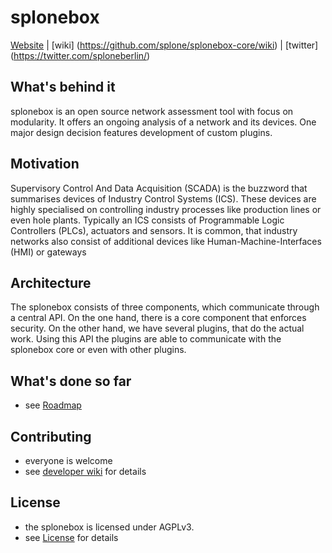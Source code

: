 # splonebox

[Website](https://splone.com/splonebox) | 
[wiki] (https://github.com/splone/splonebox-core/wiki) |
[twitter] (https://twitter.com/sploneberlin/) 

## What's behind it

splonebox is an open source network assessment tool with focus on modularity. It offers an ongoing analysis of a network and its devices. One major design decision features development of custom plugins.

## Motivation

Supervisory Control And Data Acquisition (SCADA) is the buzzword that summarises devices of Industry Control Systems (ICS). These devices are highly specialised on controlling industry processes like production lines or even hole plants. Typically an ICS consists of Programmable Logic Controllers (PLCs), actuators and sensors. It is common, that industry networks also consist of additional devices like Human-Machine-Interfaces (HMI) or gateways

## Architecture

The splonebox consists of three components, which communicate through a central API. On the one hand, there is a core component that enforces security. On the other hand, we have several plugins, that do the actual work. Using this API the plugins are able to communicate with the splonebox core or even with other plugins.

## What's done so far

* see [Roadmap](https://github.com/splone/splonebox-core/wiki/Roadmap%20Progress)

## Contributing

* everyone is welcome
* see [developer wiki](https://github.com/splone/splonebox-core/wiki#for-developers) for details

## License 

* the splonebox is licensed under AGPLv3. 
* see [License](https://github.com/splone/splonebox-core/blob/master/LICENSE) for details
